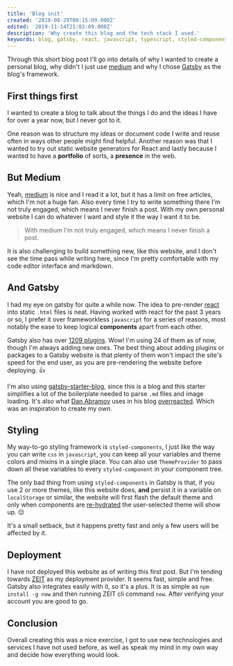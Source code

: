 ```yaml
---
title: 'Blog init'
created: '2019-08-29T00:15:09.000Z'
edited: '2019-11-14T21:03:09.000Z'
description: 'Why create this blog and the tech stack I used.'
keywords: blog, gatsby, react, javascript, typescript, styled-components, zeit, now, medium
---
```


Through this short blog post I'll go into details of why I wanted to create a personal blog, why didn't I just use [medium](https://medium.com) and why I chose [Gatsby](https://gatsbyjs.org) as the blog's framework.

## First things first

I wanted to create a blog to talk about the things I do and the ideas I have for over a year now, but I never got to it.

One reason was to structure my ideas or document code I write and reuse often in ways other people might find helpful. Another reason was that I wanted to try out static website generators for React and lastly because I wanted to have a **portfolio** of sorts, a **presence** in the web.

## But Medium

Yeah, [medium](https://medium.com) is nice and I read it a lot, but it has a limit on free articles, which I'm not a huge fan. Also every time I try to write something there I'm not truly engaged, which means I never finish a post. With my own personal website I can do whatever I want and style it the way I want it to be.

<blockquote class="right">With medium I'm not truly engaged, which means I never finish a post.</blockquote>

It is also challenging to build something new, like this website, and I don't see the time pass while writing here, since I'm pretty comfortable with my code editor interface and markdown.

## And Gatsby

I had my eye on gatsby for quite a while now. The idea to pre-render [react](https://reactjs.org/) into static `.html` files is neat. Having worked with react for the past 3 years or so, I prefer it over frameworkless `javascript` for a series of reasons, most notably the ease to keep logical **components** apart from each other.

Gatsby also has over [1209 plugins](https://www.gatsbyjs.org/plugins/). Wow! I'm using 24 of them as of now, though I'm always adding new ones. The best thing about adding plugins or packages to a Gatsby website is that plenty of them won't impact the site's speed for the end user, as you are pre-rendering the website before deploying. 👍

I'm also using [gatsby-starter-blog](https://github.com/gatsbyjs/gatsby-starter-blog), since this is a blog and this starter simplifies a lot of the boilerplate needed to parse `.md` files and image loading. It's also what [Dan Abramov](https://github.com/gaearon) uses in his blog [overreacted](https://overreacted.io/). Which was an inspiration to create my own.

## Styling

My way-to-go styling framework is `styled-components`, I just like the way you can write `css` in `javascript`, you can keep all your variables and theme colors and mixins in a single place. You can also use `ThemeProvider` to pass down all these variables to every `styled-component` in your component tree.

The only bad thing from using `styled-components` in Gatsby is that, if you use 2 or more themes, like this website does, **and** persist it in a variable on `localStorage` or similar, the website will first flash the default theme and only when components are [re-hydrated](https://reactjs.org/docs/react-dom.html#hydrate) the user-selected theme will show up. 😔

It's a small setback, but it happens pretty fast and only a few users will be affected by it.

## Deployment

I have not deployed this website as of writing this first post. But I'm tending towards [ZEIT](https://zeit.co/home) as my deployment provider. It seems fast, simple and free. Gatsby also integrates easily with it, so it's a plus. It is as simple as `npm install -g now` and then running ZEIT cli command `now`. After verifying your account you are good to go.

## Conclusion

Overall creating this was a nice exercise, I got to use new technologies and services I have not used before, as well as speak my mind in my own way and decide how everything would look.
